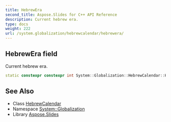 ```yaml
---
title: HebrewEra
second_title: Aspose.Slides for C++ API Reference
description: Current hebrew era.
type: docs
weight: 222
url: /system.globalization/hebrewcalendar/hebrewera/
---
```

## HebrewEra field


Current hebrew era.

```cpp
static constexpr constexpr int System::Globalization::HebrewCalendar::HebrewEra
```

## See Also

* Class [HebrewCalendar](../)
* Namespace [System::Globalization](../../)
* Library [Aspose.Slides](../../../)